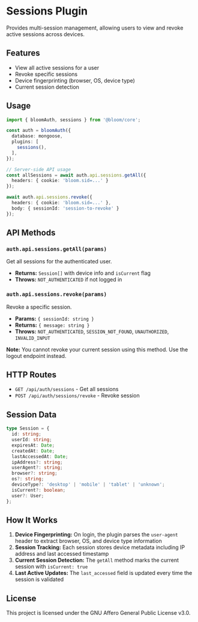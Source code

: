 # Sessions Plugin

Provides multi-session management, allowing users to view and revoke active sessions across devices.

## Features

- View all active sessions for a user
- Revoke specific sessions
- Device fingerprinting (browser, OS, device type)
- Current session detection

## Usage

```typescript
import { bloomAuth, sessions } from '@bloom/core';

const auth = bloomAuth({
  database: mongoose,
  plugins: [
    sessions(),
  ],
});

// Server-side API usage
const allSessions = await auth.api.sessions.getAll({
  headers: { cookie: 'bloom.sid=...' }
});

await auth.api.sessions.revoke({
  headers: { cookie: 'bloom.sid=...' },
  body: { sessionId: 'session-to-revoke' }
});
```

## API Methods

### `auth.api.sessions.getAll(params)`

Get all sessions for the authenticated user.

- **Returns:** `Session[]` with device info and `isCurrent` flag
- **Throws:** `NOT_AUTHENTICATED` if not logged in

### `auth.api.sessions.revoke(params)`

Revoke a specific session.

- **Params:** `{ sessionId: string }`
- **Returns:** `{ message: string }`
- **Throws:** `NOT_AUTHENTICATED`, `SESSION_NOT_FOUND`, `UNAUTHORIZED`, `INVALID_INPUT`

**Note:** You cannot revoke your current session using this method. Use the logout endpoint instead.

## HTTP Routes

- `GET /api/auth/sessions` - Get all sessions
- `POST /api/auth/sessions/revoke` - Revoke session

## Session Data

```typescript
type Session = {
  id: string;
  userId: string;
  expiresAt: Date;
  createdAt: Date;
  lastAccessedAt: Date;
  ipAddress?: string;
  userAgent?: string;
  browser?: string;
  os?: string;
  deviceType?: 'desktop' | 'mobile' | 'tablet' | 'unknown';
  isCurrent?: boolean;
  user?: User;
};
```

## How It Works

1. **Device Fingerprinting:** On login, the plugin parses the `user-agent` header to extract browser, OS, and device type information
2. **Session Tracking:** Each session stores device metadata including IP address and last accessed timestamp
3. **Current Session Detection:** The `getAll` method marks the current session with `isCurrent: true`
4. **Last Active Updates:** The `last_accessed` field is updated every time the session is validated

## License

This project is licensed under the GNU Affero General Public License v3.0.
